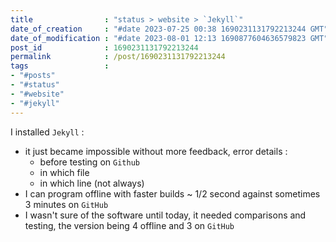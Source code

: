 ```yaml
---
title                : "status > website > `Jekyll`"
date_of_creation     : "#date 2023-07-25 00:38 1690231131792213244 GMT"
date_of_modification : "#date 2023-08-01 12:13 1690877604636579823 GMT"
post_id              : 1690231131792213244
permalink            : /post/1690231131792213244
tags                 : 
- "#posts"
- "#status"
- "#website"
- "#jekyll"
---
```


I installed `Jekyll` :
- it just became impossible without more feedback, error details : 
  - before testing on `Github` 
  - in which file
  - in which line (not always)
- I can program offline with faster builds ~ 1/2 second against sometimes 3 minutes on `GitHub`
- I wasn't sure of the software until today, it needed comparisons and testing, the version being 4 offline and 3 on `GitHub` 